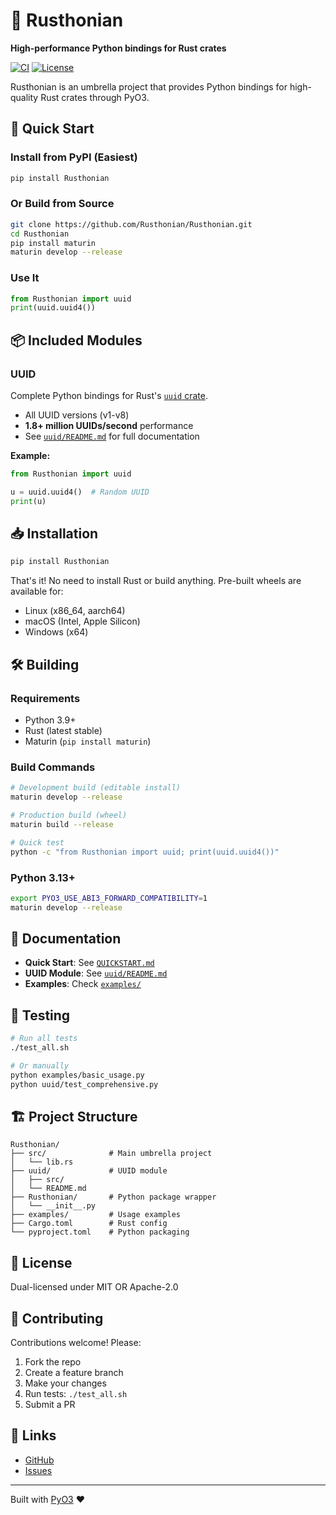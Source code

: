 # 🦀 Rusthonian

**High-performance Python bindings for Rust crates**

[![CI](https://github.com/Rusthonian/Rusthonian/workflows/CI/badge.svg)](https://github.com/Rusthonian/Rusthonian/actions)
[![License](https://img.shields.io/badge/license-MIT%2FApache--2.0-blue.svg)](https://github.com/Rusthonian/Rusthonian)

Rusthonian is an umbrella project that provides Python bindings for high-quality Rust crates through PyO3.

## 🚀 Quick Start

### Install from PyPI (Easiest)

```bash
pip install Rusthonian
```

### Or Build from Source

```bash
git clone https://github.com/Rusthonian/Rusthonian.git
cd Rusthonian
pip install maturin
maturin develop --release
```

### Use It

```python
from Rusthonian import uuid
print(uuid.uuid4())
```

## 📦 Included Modules

### UUID
Complete Python bindings for Rust's [`uuid` crate](https://docs.rs/uuid/).

- All UUID versions (v1-v8)
- **1.8+ million UUIDs/second** performance
- See [`uuid/README.md`](uuid/README.md) for full documentation

**Example:**
```python
from Rusthonian import uuid

u = uuid.uuid4()  # Random UUID
print(u)
```

## 📥 Installation

```bash
pip install Rusthonian
```

That's it! No need to install Rust or build anything. Pre-built wheels are available for:
- Linux (x86_64, aarch64)
- macOS (Intel, Apple Silicon)  
- Windows (x64)

## 🛠️ Building

### Requirements
- Python 3.9+
- Rust (latest stable)
- Maturin (`pip install maturin`)

### Build Commands

```bash
# Development build (editable install)
maturin develop --release

# Production build (wheel)
maturin build --release

# Quick test
python -c "from Rusthonian import uuid; print(uuid.uuid4())"
```

### Python 3.13+

```bash
export PYO3_USE_ABI3_FORWARD_COMPATIBILITY=1
maturin develop --release
```

## 📖 Documentation

- **Quick Start**: See [`QUICKSTART.md`](QUICKSTART.md)
- **UUID Module**: See [`uuid/README.md`](uuid/README.md)
- **Examples**: Check [`examples/`](examples/)

## 🧪 Testing

```bash
# Run all tests
./test_all.sh

# Or manually
python examples/basic_usage.py
python uuid/test_comprehensive.py
```

## 🏗️ Project Structure

```
Rusthonian/
├── src/              # Main umbrella project
│   └── lib.rs
├── uuid/             # UUID module
│   ├── src/
│   └── README.md
├── Rusthonian/       # Python package wrapper
│   └── __init__.py
├── examples/         # Usage examples
├── Cargo.toml        # Rust config
└── pyproject.toml    # Python packaging
```

## 📄 License

Dual-licensed under MIT OR Apache-2.0

## 🤝 Contributing

Contributions welcome! Please:
1. Fork the repo
2. Create a feature branch
3. Make your changes
4. Run tests: `./test_all.sh`
5. Submit a PR

## 📮 Links

- [GitHub](https://github.com/Rusthonian/Rusthonian)
- [Issues](https://github.com/Rusthonian/Rusthonian/issues)

---

Built with [PyO3](https://pyo3.rs/) ❤️